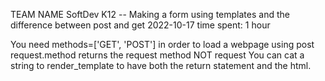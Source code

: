 TEAM NAME
SoftDev
K12 -- Making a form using templates and the difference between post and get
2022-10-17
time spent: 1 hour

You need methods=['GET', 'POST'] in order to load a webpage using post
request.method returns the request method NOT request
You can cat a string to render_template to have both the return statement and the html.
